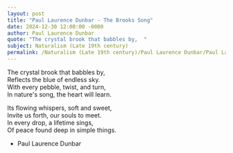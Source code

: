 ```yaml
---
layout: post
title: "Paul Laurence Dunbar - The Brooks Song"
date: 2024-12-30 12:00:00 -0000
author: Paul Laurence Dunbar
quote: "The crystal brook that babbles by,  "
subject: Naturalism (Late 19th century)
permalink: /Naturalism (Late 19th century)/Paul Laurence Dunbar/Paul Laurence Dunbar - The Brooks Song
---
```


The crystal brook that babbles by,  
Reflects the blue of endless sky.  
With every pebble, twist, and turn,  
In nature's song, the heart will learn.  

Its flowing whispers, soft and sweet,  
Invite us forth, our souls to meet.  
In every drop, a lifetime sings,  
Of peace found deep in simple things.

- Paul Laurence Dunbar
